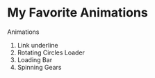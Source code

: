# My Favorite Animations


Animations
1. Link underline
2. Rotating Circles Loader
3. Loading Bar
4. Spinning Gears